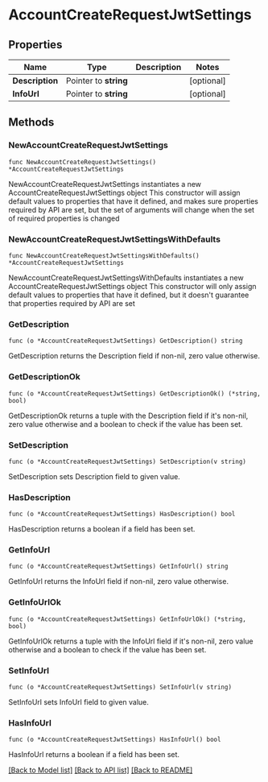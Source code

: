 # AccountCreateRequestJwtSettings

## Properties

Name | Type | Description | Notes
------------ | ------------- | ------------- | -------------
**Description** | Pointer to **string** |  | [optional] 
**InfoUrl** | Pointer to **string** |  | [optional] 

## Methods

### NewAccountCreateRequestJwtSettings

`func NewAccountCreateRequestJwtSettings() *AccountCreateRequestJwtSettings`

NewAccountCreateRequestJwtSettings instantiates a new AccountCreateRequestJwtSettings object
This constructor will assign default values to properties that have it defined,
and makes sure properties required by API are set, but the set of arguments
will change when the set of required properties is changed

### NewAccountCreateRequestJwtSettingsWithDefaults

`func NewAccountCreateRequestJwtSettingsWithDefaults() *AccountCreateRequestJwtSettings`

NewAccountCreateRequestJwtSettingsWithDefaults instantiates a new AccountCreateRequestJwtSettings object
This constructor will only assign default values to properties that have it defined,
but it doesn't guarantee that properties required by API are set

### GetDescription

`func (o *AccountCreateRequestJwtSettings) GetDescription() string`

GetDescription returns the Description field if non-nil, zero value otherwise.

### GetDescriptionOk

`func (o *AccountCreateRequestJwtSettings) GetDescriptionOk() (*string, bool)`

GetDescriptionOk returns a tuple with the Description field if it's non-nil, zero value otherwise
and a boolean to check if the value has been set.

### SetDescription

`func (o *AccountCreateRequestJwtSettings) SetDescription(v string)`

SetDescription sets Description field to given value.

### HasDescription

`func (o *AccountCreateRequestJwtSettings) HasDescription() bool`

HasDescription returns a boolean if a field has been set.

### GetInfoUrl

`func (o *AccountCreateRequestJwtSettings) GetInfoUrl() string`

GetInfoUrl returns the InfoUrl field if non-nil, zero value otherwise.

### GetInfoUrlOk

`func (o *AccountCreateRequestJwtSettings) GetInfoUrlOk() (*string, bool)`

GetInfoUrlOk returns a tuple with the InfoUrl field if it's non-nil, zero value otherwise
and a boolean to check if the value has been set.

### SetInfoUrl

`func (o *AccountCreateRequestJwtSettings) SetInfoUrl(v string)`

SetInfoUrl sets InfoUrl field to given value.

### HasInfoUrl

`func (o *AccountCreateRequestJwtSettings) HasInfoUrl() bool`

HasInfoUrl returns a boolean if a field has been set.


[[Back to Model list]](../README.md#documentation-for-models) [[Back to API list]](../README.md#documentation-for-api-endpoints) [[Back to README]](../README.md)


